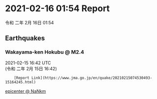 # 2021-02-16 01:54 Report
令和 二年 2月 16日 01:54

## Earthquakes
### Wakayama-ken Hokubu @ M2.4
2021-02-15 16:42 UTC  
        (令和 二年 2月 15日 16:42)
  
        [Report Link](https://www.jma.go.jp/en/quake/20210215074530493-15164245.html)  
[epicenter @ NaNkm](https://www.google.com/maps/place/34°12'00%22+135°12'00%22/@34.2,135.2,17z/data=!3m1!4b1!4m5!3m4!1s0x0:0x0!8m2!3d34.2!4d135.2)